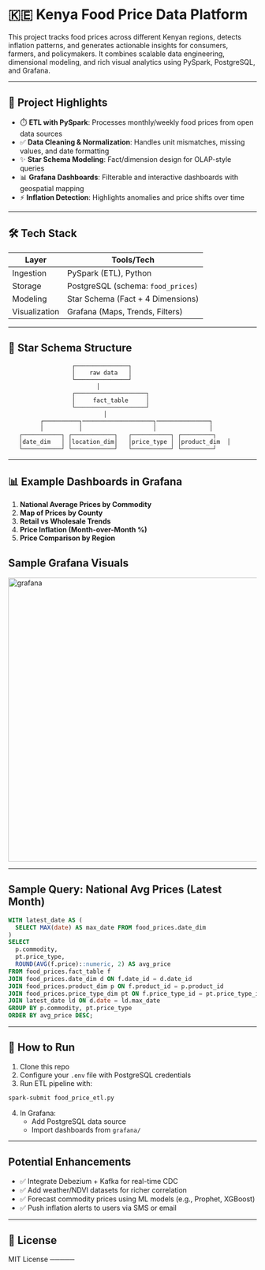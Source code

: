 # 🇰🇪 Kenya Food Price Data Platform

This project tracks food prices across different Kenyan regions, detects inflation patterns, and generates actionable insights for consumers, farmers, and policymakers. It combines scalable data engineering, dimensional modeling, and rich visual analytics using PySpark, PostgreSQL, and Grafana.

---

## 🧹 Project Highlights

- ⏱️ **ETL with PySpark**: Processes monthly/weekly food prices from open data sources
- ✅ **Data Cleaning & Normalization**: Handles unit mismatches, missing values, and date formatting
- ✨ **Star Schema Modeling**: Fact/dimension design for OLAP-style queries
- 📊 **Grafana Dashboards**: Filterable and interactive dashboards with geospatial mapping
- ⚡ **Inflation Detection**: Highlights anomalies and price shifts over time

---

## 🛠️ Tech Stack

| Layer        | Tools/Tech                         |
|--------------|------------------------------------|
| Ingestion    | PySpark (ETL), Python              |
| Storage      | PostgreSQL (schema: `food_prices`) |
| Modeling     | Star Schema (Fact + 4 Dimensions)  |
| Visualization| Grafana (Maps, Trends, Filters)    |

---

## 📁 Star Schema Structure

```plaintext
                  ┌───────────────┐
                  │    raw data   │
                  └───────────────┘
                         │
                  ┌────────────────────┐
                  │     fact_table     │
                  └────────────────────┘
                           │
         ┌──────────┐────────────────────┐───────────────┐
         │          │                    │               │
   ┌───────────┐ ┌────────────┐   ┌───────────┐ ┌─────────┐
   │date_dim   │ │location_dim│   │price_type │ │product_dim  │
   └───────────┘ └────────────┘   └───────────┘ └─────────┘
```

---

## 📊 Example Dashboards in Grafana

1. **National Average Prices by Commodity** 
2. **Map of Prices by County** 
3. **Retail vs Wholesale Trends** 
4. **Price Inflation (Month-over-Month %)** 
5. **Price Comparison by Region**

## Sample Grafana Visuals
  <img width="1345" height="575" alt="grafana" src="https://github.com/user-attachments/assets/f41d08f1-d5d8-41cd-a297-cc635f345da1" />

---

## Sample Query: National Avg Prices (Latest Month)



```sql
WITH latest_date AS (
  SELECT MAX(date) AS max_date FROM food_prices.date_dim
)
SELECT
  p.commodity,
  pt.price_type,
  ROUND(AVG(f.price)::numeric, 2) AS avg_price
FROM food_prices.fact_table f
JOIN food_prices.date_dim d ON f.date_id = d.date_id
JOIN food_prices.product_dim p ON f.product_id = p.product_id
JOIN food_prices.price_type_dim pt ON f.price_type_id = pt.price_type_id
JOIN latest_date ld ON d.date = ld.max_date
GROUP BY p.commodity, pt.price_type
ORDER BY avg_price DESC;
```

---

## 📖 How to Run

1. Clone this repo
2. Configure your `.env` file with PostgreSQL credentials
3. Run ETL pipeline with:

```bash
spark-submit food_price_etl.py
```

4. In Grafana:
   - Add PostgreSQL data source
   - Import dashboards from `grafana/`
---

## Potential Enhancements

- ✅ Integrate Debezium + Kafka for real-time CDC
- ✅ Add weather/NDVI datasets for richer correlation
- ✅ Forecast commodity prices using ML models (e.g., Prophet, XGBoost)
- ✅ Push inflation alerts to users via SMS or email

---

## 📄 License

MIT License
─────
